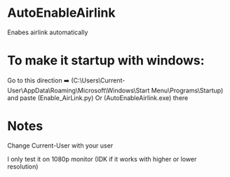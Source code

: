 # AutoEnableAirlink
Enabes airlink automatically

# To make it startup with windows:
Go to this direction ➡️ (C:\Users\Current-User\AppData\Roaming\Microsoft\Windows\Start Menu\Programs\Startup)
and paste (Enable_AirLink.py) Or (AutoEnableAirlink.exe) there

# Notes
Change Current-User with your user

I only test it on 1080p monitor (IDK if it works with higher or lower resolution)
